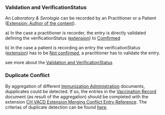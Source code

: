 
### Validation and VerificationStatus

An *Laboratory & Serologie* can be recorded by an Practitioner or a Patient ([Extension: Author of the content](http://fhir.ch/ig/ch-core/StructureDefinition/ch-ext-author)).<br>

a) In the case a practitioner is recorder, the entry is directly validated defining the verificationStatus ([extension](StructureDefinition-ch-vacd-ext-verification-status)) to [Comfirmed](http://snomed.info/id/59156000)<br>

b) In the case a patient is recording an entry the verificationStatus ([extension](StructureDefinition-ch-vacd-ext-verification-status)) has to be [Not confirmed](http://snomed.info/id/76104008), a practitioner has to validate the entry.

see more about the [Validation and VerificationStatus](verification-status.html)

### Duplicate Conflict

By aggregation of different [Immunization Administration](immunization-administration-document.html) documents, dupplicates could be detected. If so, the entries in the [Vaccination Record](vaccination-record-document.html) document (as result of the aggregation) should be completed with the extension [CH VACD Extension Merging Conflict Entry Reference](StructureDefinition-ch-vacd-ext-merging-conflict-entry-reference.html).
The criterias of duplicate detection can be found [here](StructureDefinition-ch-vacd-ext-merging-conflict-entry-reference.html#laboratory-and-serology).